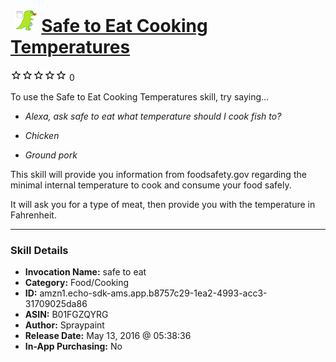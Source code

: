 # &nbsp;<img src="skill_icon" alt="Safe to Eat Cooking Temperatures icon" width="36"> [Safe to Eat Cooking Temperatures](http://alexa.amazon.com/#skills/amzn1.echo-sdk-ams.app.b8757c29-1ea2-4993-acc3-31709025da86)
![0 stars](../../images/ic_star_border_black_18dp_1x.png)![0 stars](../../images/ic_star_border_black_18dp_1x.png)![0 stars](../../images/ic_star_border_black_18dp_1x.png)![0 stars](../../images/ic_star_border_black_18dp_1x.png)![0 stars](../../images/ic_star_border_black_18dp_1x.png) 0

To use the Safe to Eat Cooking Temperatures skill, try saying...

* *Alexa, ask safe to eat what temperature should I cook fish to?*

* *Chicken*

* *Ground pork*

This skill will provide you information from foodsafety.gov regarding the minimal internal temperature to cook and consume your food safely.

It will ask you for a type of meat, then provide you with the temperature in Fahrenheit.

***

### Skill Details

* **Invocation Name:** safe to eat
* **Category:** Food/Cooking
* **ID:** amzn1.echo-sdk-ams.app.b8757c29-1ea2-4993-acc3-31709025da86
* **ASIN:** B01FGZQYRG
* **Author:** Spraypaint
* **Release Date:** May 13, 2016 @ 05:38:36
* **In-App Purchasing:** No
